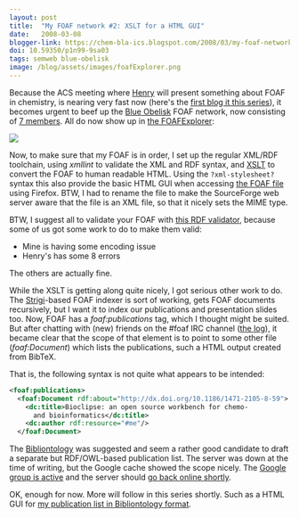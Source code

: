 ```yaml
---
layout: post
title:  "My FOAF network #2: XSLT for a HTML GUI"
date:   2008-03-08
blogger-link: https://chem-bla-ics.blogspot.com/2008/03/my-foaf-network-2-xslt-for-html-gui.html
doi: 10.59350/p1n99-9sa03
tags: semweb blue-obelisk
image: /blog/assets/images/foafExplorer.png
---
```



Because the ACS meeting where [Henry](http://www.ch.ic.ac.uk/rzepa/) will present something about FOAF in chemistry,
is nearing very fast now (here's the [first blog it this series](http://chem-bla-ics.blogspot.com/2007/10/my-foaf-network-1-foafexplorer.html)),
it becomes urgent to beef up the [Blue Obelisk](http://www.blueobelisk.org/) FOAF network, now consisting of
[7 members](http://blueobelisk.sourceforge.net/wiki/Members). All do now show up in
[the FOAFExplorer](http://blueobelisk.sourceforge.net/people/egonw/):

![](/blog/assets/images/foafExplorer.png)

Now, to make sure that my FOAF is in order, I set up the regular XML/RDF toolchain, using *xmllint* to validate the XML and
RDF syntax, and [XSLT](http://blueobelisk.sourceforge.net/people/egonw/foaf2xhtml.xsl) to convert the FOAF to human readable HTML.
Using the `?xml-stylesheet?` syntax this also provide the basic HTML GUI when accessing
[the FOAF file](http://blueobelisk.sourceforge.net/people/egonw/foaf.xml) using Firefox. BTW, I had to rename the file to
make the SourceForge web server aware that the file is an XML file, so that it nicely sets the MIME type.

BTW, I suggest all to validate your FOAF with [this RDF validator](http://www.w3.org/RDF/Validator/), because some of
us got some work to do to make them valid:

* Mine is having some encoding issue
* Henry's has some 8 errors

The others are actually fine.

While the XSLT is getting along quite nicely, I got serious other work to do. The [Strigi](http://strigi.sf.net/)-based
FOAF indexer is sort of working, gets FOAF documents recursively, but I want it to index our publications and presentation
slides too. Now, FOAF has a *foaf:publications* tag, which I thought might be suited. But after chatting with (new)
friends on the #foaf IRC channel ([the log](http://chatlogs.planetrdf.com/foaf/2008-03-08)), it became clear that the
scope of that element is to point to some other file (*foaf:Document*) which lists the publications, such a HTML output
created from BibTeX.

That is, the following syntax is not quite what appears to be intended:

```xml
<foaf:publications>
  <foaf:Document rdf:about="http://dx.doi.org/10.1186/1471-2105-8-59">
    <dc:title>Bioclipse: an open source workbench for chemo-
      and bioinformatics</dc:title>
    <dc:author rdf:resource="#me"/>
  </foaf:Document>
```

The [Bibliontology](http://bibliontology.com/) was suggested and seem a rather good candidate to draft a separate
but RDF/OWL-based publication list. The server was down at the time of writing, but the Google cache showed the
scope nicely. The [Google group is active](http://groups.google.com/group/bibliographic-ontology-specification-group)
and the server should [go back online shortly](http://chatlogs.planetrdf.com/foaf/2008-03-08#T23-05-19).

OK, enough for now. More will follow in this series shortly. Such as a HTML GUI for
[my publication list in Bibliontology format](http://blueobelisk.sourceforge.net/people/egonw/biblio.xml).
